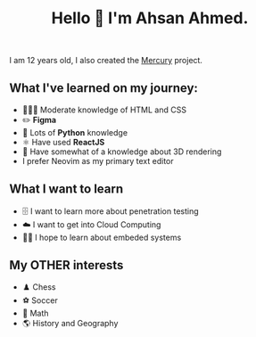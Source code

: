 <h1 align=center>Hello 👋 I'm Ahsan Ahmed.</h1><br>
<p>I am 12 years old, I also created the <a href="https://github.com/MercuryFramework/mercury">Mercury</a> project.<p>

## What I've learned on my journey:
- 🧑🏻‍💻 Moderate knowledge of HTML and CSS 
- ✏️ **Figma**
- 🐍 Lots of **Python** knowledge
- ⚛️ Have used **ReactJS**
- 🧊 Have somewhat of a knowledge about 3D rendering
- I prefer Neovim as my primary text editor

## What I want to learn
- 🗄 I want to learn more about penetration testing
- ☁️ I want to get into Cloud Computing
- 🧑‍💻 I hope to learn about embeded systems
## My OTHER interests
- ♟️ Chess
- ⚽ Soccer
- 🔢 Math
- 🌎 History and Geography

